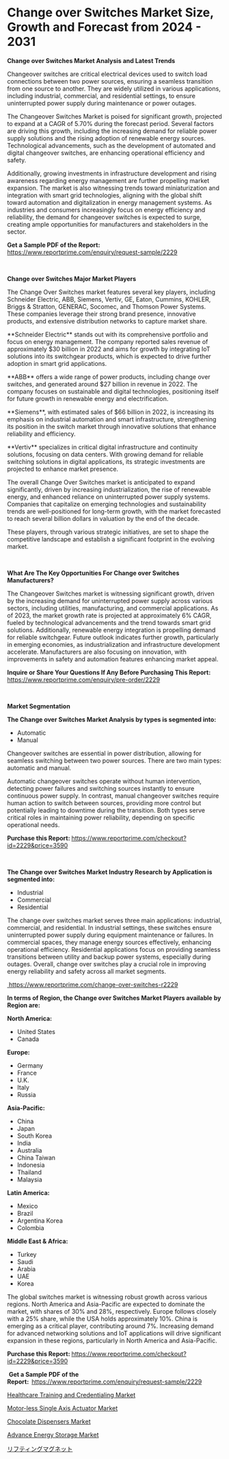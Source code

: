 <p><h1>Change over Switches Market Size, Growth and Forecast from 2024 - 2031</h1></p><p><strong>Change over Switches Market Analysis and Latest Trends</strong></p>
<p><p>Changeover switches are critical electrical devices used to switch load connections between two power sources, ensuring a seamless transition from one source to another. They are widely utilized in various applications, including industrial, commercial, and residential settings, to ensure uninterrupted power supply during maintenance or power outages.</p><p>The Changeover Switches Market is poised for significant growth, projected to expand at a CAGR of 5.70% during the forecast period. Several factors are driving this growth, including the increasing demand for reliable power supply solutions and the rising adoption of renewable energy sources. Technological advancements, such as the development of automated and digital changeover switches, are enhancing operational efficiency and safety.</p><p>Additionally, growing investments in infrastructure development and rising awareness regarding energy management are further propelling market expansion. The market is also witnessing trends toward miniaturization and integration with smart grid technologies, aligning with the global shift toward automation and digitalization in energy management systems. As industries and consumers increasingly focus on energy efficiency and reliability, the demand for changeover switches is expected to surge, creating ample opportunities for manufacturers and stakeholders in the sector.</p></p>
<p><strong>Get a Sample PDF of the Report:&nbsp;</strong> <a href="https://www.reportprime.com/enquiry/request-sample/2229">https://www.reportprime.com/enquiry/request-sample/2229</a></p>
<p>&nbsp;</p>
<p><strong>Change over Switches Major Market Players</strong></p>
<p><p>The Change Over Switches market features several key players, including Schneider Electric, ABB, Siemens, Vertiv, GE, Eaton, Cummins, KOHLER, Briggs & Stratton, GENERAC, Socomec, and Thomson Power Systems. These companies leverage their strong brand presence, innovative products, and extensive distribution networks to capture market share.</p><p>**Schneider Electric** stands out with its comprehensive portfolio and focus on energy management. The company reported sales revenue of approximately $30 billion in 2022 and aims for growth by integrating IoT solutions into its switchgear products, which is expected to drive further adoption in smart grid applications.</p><p>**ABB** offers a wide range of power products, including change over switches, and generated around $27 billion in revenue in 2022. The company focuses on sustainable and digital technologies, positioning itself for future growth in renewable energy and electrification.</p><p>**Siemens**, with estimated sales of $66 billion in 2022, is increasing its emphasis on industrial automation and smart infrastructure, strengthening its position in the switch market through innovative solutions that enhance reliability and efficiency.</p><p>**Vertiv** specializes in critical digital infrastructure and continuity solutions, focusing on data centers. With growing demand for reliable switching solutions in digital applications, its strategic investments are projected to enhance market presence.</p><p>The overall Change Over Switches market is anticipated to expand significantly, driven by increasing industrialization, the rise of renewable energy, and enhanced reliance on uninterrupted power supply systems. Companies that capitalize on emerging technologies and sustainability trends are well-positioned for long-term growth, with the market forecasted to reach several billion dollars in valuation by the end of the decade.</p><p>These players, through various strategic initiatives, are set to shape the competitive landscape and establish a significant footprint in the evolving market.</p></p>
<p>&nbsp;</p>
<p><strong>What Are The Key Opportunities For Change over Switches Manufacturers?</strong></p>
<p><p>The Changeover Switches market is witnessing significant growth, driven by the increasing demand for uninterrupted power supply across various sectors, including utilities, manufacturing, and commercial applications. As of 2023, the market growth rate is projected at approximately 6% CAGR, fueled by technological advancements and the trend towards smart grid solutions. Additionally, renewable energy integration is propelling demand for reliable switchgear. Future outlook indicates further growth, particularly in emerging economies, as industrialization and infrastructure development accelerate. Manufacturers are also focusing on innovation, with improvements in safety and automation features enhancing market appeal.</p></p>
<p><strong>Inquire or Share Your Questions If Any Before Purchasing This Report:</strong> <a href="https://www.reportprime.com/enquiry/pre-order/2229">https://www.reportprime.com/enquiry/pre-order/2229</a></p>
<p>&nbsp;</p>
<p><strong>Market Segmentation</strong></p>
<p><strong>The Change over Switches Market Analysis by types is segmented into:</strong></p>
<p><ul><li>Automatic</li><li>Manual</li></ul></p>
<p><p>Changeover switches are essential in power distribution, allowing for seamless switching between two power sources. There are two main types: automatic and manual. </p><p>Automatic changeover switches operate without human intervention, detecting power failures and switching sources instantly to ensure continuous power supply. In contrast, manual changeover switches require human action to switch between sources, providing more control but potentially leading to downtime during the transition. Both types serve critical roles in maintaining power reliability, depending on specific operational needs.</p></p>
<p><strong>Purchase this Report:&nbsp;</strong><a href="https://www.reportprime.com/checkout?id=2229&price=3590">https://www.reportprime.com/checkout?id=2229&price=3590</a></p>
<p>&nbsp;</p>
<p><strong>The Change over Switches Market Industry Research by Application is segmented into:</strong></p>
<p><ul><li>Industrial</li><li>Commercial</li><li>Residential</li></ul></p>
<p><p>The change over switches market serves three main applications: industrial, commercial, and residential. In industrial settings, these switches ensure uninterrupted power supply during equipment maintenance or failures. In commercial spaces, they manage energy sources effectively, enhancing operational efficiency. Residential applications focus on providing seamless transitions between utility and backup power systems, especially during outages. Overall, change over switches play a crucial role in improving energy reliability and safety across all market segments.</p></p>
<p><a href="https://www.reportprime.com/change-over-switches-r2229">&nbsp;https://www.reportprime.com/change-over-switches-r2229</a></p>
<p><strong>In terms of Region, the Change over Switches Market Players available by Region are:</strong></p>
<p>
    <p> <strong> North America: </strong>
        <ul>
            <li>United States</li>
            <li>Canada</li>
        </ul>
        </p> 
    <p> <strong> Europe: </strong>
        <ul>
            <li>Germany</li>
            <li>France</li>
            <li>U.K.</li>
            <li>Italy</li>
            <li>Russia</li>
        </ul>
        </p> 
    <p> <strong> Asia-Pacific: </strong>
        <ul>
            <li>China</li>
            <li>Japan</li>
            <li>South Korea</li>
            <li>India</li>
            <li>Australia</li>
            <li>China Taiwan</li>
            <li>Indonesia</li>
            <li>Thailand</li>
            <li>Malaysia</li>
        </ul>
        </p> 
    <p> <strong> Latin America: </strong>
        <ul>
            <li>Mexico</li>
            <li>Brazil</li>
            <li>Argentina Korea</li>
            <li>Colombia</li>
        </ul>
        </p> 
    <p> <strong> Middle East & Africa: </strong>
        <ul>
            <li>Turkey</li>
            <li>Saudi</li>
            <li>Arabia</li>
            <li>UAE</li>
            <li>Korea</li>
        </ul>
    </p>
    </p>
<p><p>The global switches market is witnessing robust growth across various regions. North America and Asia-Pacific are expected to dominate the market, with shares of 30% and 28%, respectively. Europe follows closely with a 25% share, while the USA holds approximately 10%. China is emerging as a critical player, contributing around 7%. Increasing demand for advanced networking solutions and IoT applications will drive significant expansion in these regions, particularly in North America and Asia-Pacific.</p></p>
<p><strong>Purchase this Report: </strong><a href="https://www.reportprime.com/checkout?id=2229&price=3590">https://www.reportprime.com/checkout?id=2229&price=3590</a></p>
<p>&nbsp;<strong>Get a Sample PDF of the Report:&nbsp;&nbsp;</strong><a href="https://www.reportprime.com/enquiry/request-sample/2229">https://www.reportprime.com/enquiry/request-sample/2229</a></p>
<p><strong></strong></p>
<p><p><a href="https://issuu.com/reportprime-2/docs/healthcare-training-and-credentiali_f020a206c53e9a">Healthcare Training and Credentialing Market</a></p><p><a href="https://issuu.com/reportprime-2/docs/motor-less-single-axis-actuator-mar_4cc9d92e4d2290">Motor-less Single Axis Actuator Market</a></p><p><a href="https://www.linkedin.com/pulse/chocolate-dispensers-market-trends-focusing-insight-forecast-zj7rf?trackingId=ywMDuQprRbur6oMv5uBhAw%3D%3D">Chocolate Dispensers Market</a></p><p><a href="https://medium.com/@sharquayrhodes1927/advance-energy-storage-market-evolution-global-trends-and-regional-dynamics-2024-2031-c48e528476bb">Advance Energy Storage Market</a></p><p><a href="https://medium.com/@maudward1907/%E3%83%AA%E3%83%95%E3%83%86%E3%82%A3%E3%83%B3%E3%82%B0%E3%83%9E%E3%82%B0%E3%83%8D%E3%83%83%E3%83%88%E5%B8%82%E5%A0%B4%E3%81%AE%E3%83%80%E3%82%A4%E3%83%8A%E3%83%9F%E3%82%AF%E3%82%B9%E3%82%92%E6%8E%A2%E3%82%8B-2024%E5%B9%B4%E3%81%8B%E3%82%892031%E5%B9%B4%E3%81%BE%E3%81%A7%E3%81%AE%E3%83%AA%E3%83%95%E3%83%86%E3%82%A3%E3%83%B3%E3%82%B0%E3%83%9E%E3%82%B0%E3%83%8D%E3%83%83%E3%83%88%E5%B8%82%E5%A0%B4%E3%81%AB%E3%81%8A%E3%81%91%E3%82%8B%E5%8F%8E%E7%9B%8A%E5%88%86%E6%9E%90%E3%81%A8%E6%88%90%E9%95%B7%E4%BA%88%E6%B8%AC-eb4031541d68">リフティングマグネット</a></p></p>